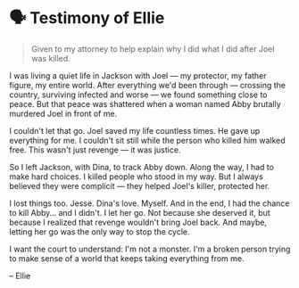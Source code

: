 # 🗣️ Testimony of Ellie

> Given to my attorney to help explain why I did what I did after Joel was killed.

I was living a quiet life in Jackson with Joel — my protector, my father figure, my entire world. After everything we'd been through — crossing the country, surviving infected and worse — we found something close to peace. But that peace was shattered when a woman named Abby brutally murdered Joel in front of me.

I couldn't let that go. Joel saved my life countless times. He gave up everything for me. I couldn't sit still while the person who killed him walked free. This wasn't just revenge — it was justice.

So I left Jackson, with Dina, to track Abby down. Along the way, I had to make hard choices. I killed people who stood in my way. But I always believed they were complicit — they helped Joel's killer, protected her.

I lost things too. Jesse. Dina's love. Myself. And in the end, I had the chance to kill Abby… and I didn't. I let her go. Not because she deserved it, but because I realized that revenge wouldn't bring Joel back. And maybe, letting her go was the only way to stop the cycle.

I want the court to understand: I'm not a monster. I'm a broken person trying to make sense of a world that keeps taking everything from me.

– Ellie
